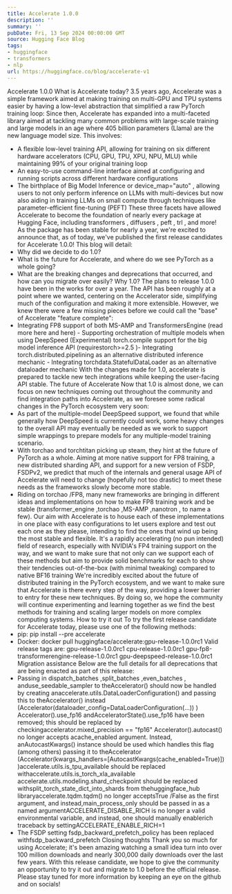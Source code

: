 ```yaml
---
title: Accelerate 1.0.0
description: ''
summary: ''
pubDate: Fri, 13 Sep 2024 00:00:00 GMT
source: Hugging Face Blog
tags:
- huggingface
- transformers
- nlp
url: https://huggingface.co/blog/accelerate-v1
---
```


Accelerate 1.0.0
What is Accelerate today?
3.5 years ago, Accelerate was a simple framework aimed at making training on multi-GPU and TPU systems easier by having a low-level abstraction that simplified a raw PyTorch training loop:
Since then, Accelerate has expanded into a multi-faceted library aimed at tackling many common problems with large-scale training and large models in an age where 405 billion parameters (Llama) are the new language model size. This involves:
- A flexible low-level training API, allowing for training on six different hardware accelerators (CPU, GPU, TPU, XPU, NPU, MLU) while maintaining 99% of your original training loop
- An easy-to-use command-line interface aimed at configuring and running scripts across different hardware configurations
- The birthplace of Big Model Inference or
device_map="auto"
, allowing users to not only perform inference on LLMs with multi-devices but now also aiding in training LLMs on small compute through techniques like parameter-efficient fine-tuning (PEFT)
These three facets have allowed Accelerate to become the foundation of nearly every package at Hugging Face, including transformers
, diffusers
, peft
, trl
, and more!
As the package has been stable for nearly a year, we're excited to announce that, as of today, we've published the first release candidates for Accelerate 1.0.0!
This blog will detail:
- Why did we decide to do 1.0?
- What is the future for Accelerate, and where do we see PyTorch as a whole going?
- What are the breaking changes and deprecations that occurred, and how can you migrate over easily?
Why 1.0?
The plans to release 1.0.0 have been in the works for over a year. The API has been roughly at a point where we wanted,
centering on the Accelerator
side, simplifying much of the configuration and making it more extensible. However, we knew
there were a few missing pieces before we could call the "base" of Accelerate
"feature complete":
- Integrating FP8 support of both MS-AMP and
TransformersEngine
(read more here and here) - Supporting orchestration of multiple models when using DeepSpeed (Experimental)
torch.compile
support for the big model inference API (requirestorch>=2.5
)- Integrating
torch.distributed.pipelining
as an alternative distributed inference mechanic - Integrating
torchdata.StatefulDataLoader
as an alternative dataloader mechanic
With the changes made for 1.0, accelerate is prepared to tackle new tech integrations while keeping the user-facing API stable.
The future of Accelerate
Now that 1.0 is almost done, we can focus on new techniques coming out throughout the community and find integration paths into Accelerate, as we foresee some radical changes in the PyTorch ecosystem very soon:
- As part of the multiple-model DeepSpeed support, we found that while generally how DeepSpeed is currently could work, some heavy changes to the overall API may eventually be needed as we work to support simple wrappings to prepare models for any multiple-model training scenario.
- With torchao and torchtitan picking up steam, they hint at the future of PyTorch as a whole. Aiming at more native support for FP8 training, a new distributed sharding API, and support for a new version of FSDP, FSDPv2, we predict that much of the internals and general usage API of Accelerate will need to change (hopefully not too drastic) to meet these needs as the frameworks slowly become more stable.
- Riding on
torchao
/FP8, many new frameworks are bringing in different ideas and implementations on how to make FP8 training work and be stable (transformer_engine
,torchao
,MS-AMP
,nanotron
, to name a few). Our aim with Accelerate is to house each of these implementations in one place with easy configurations to let users explore and test out each one as they please, intending to find the ones that wind up being the most stable and flexible. It's a rapidly accelerating (no pun intended) field of research, especially with NVIDIA's FP4 training support on the way, and we want to make sure that not only can we support each of these methods but aim to provide solid benchmarks for each to show their tendencies out-of-the-box (with minimal tweaking) compared to native BF16 training
We're incredibly excited about the future of distributed training in the PyTorch ecosystem, and we want to make sure that Accelerate is there every step of the way, providing a lower barrier to entry for these new techniques. By doing so, we hope the community will continue experimenting and learning together as we find the best methods for training and scaling larger models on more complex computing systems.
How to try it out
To try the first release candidate for Accelerate today, please use one of the following methods:
- pip:
pip install --pre accelerate
- Docker:
docker pull huggingface/accelerate:gpu-release-1.0.0rc1
Valid release tags are:
gpu-release-1.0.0rc1
cpu-release-1.0.0rc1
gpu-fp8-transformerengine-release-1.0.0rc1
gpu-deepspeed-release-1.0.0rc1
Migration assistance
Below are the full details for all deprecations that are being enacted as part of this release:
- Passing in
dispatch_batches
,split_batches
,even_batches
, anduse_seedable_sampler
to theAccelerator()
should now be handled by creating anaccelerate.utils.DataLoaderConfiguration()
and passing this to theAccelerator()
instead (Accelerator(dataloader_config=DataLoaderConfiguration(...))
) Accelerator().use_fp16
andAcceleratorState().use_fp16
have been removed; this should be replaced by checkingaccelerator.mixed_precision == "fp16"
Accelerator().autocast()
no longer accepts acache_enabled
argument. Instead, anAutocastKwargs()
instance should be used which handles this flag (among others) passing it to theAccelerator
(Accelerator(kwargs_handlers=[AutocastKwargs(cache_enabled=True)])
)accelerate.utils.is_tpu_available
should be replaced withaccelerate.utils.is_torch_xla_available
accelerate.utils.modeling.shard_checkpoint
should be replaced withsplit_torch_state_dict_into_shards
from thehuggingface_hub
libraryaccelerate.tqdm.tqdm()
no longer acceptsTrue
/False
as the first argument, and instead,main_process_only
should be passed in as a named argumentACCELERATE_DISABLE_RICH
is no longer a valid environmental variable, and instead, one should manually enablerich
traceback by settingACCELERATE_ENABLE_RICH=1
- The FSDP setting
fsdp_backward_prefetch_policy
has been replaced withfsdp_backward_prefetch
Closing thoughts
Thank you so much for using Accelerate; it's been amazing watching a small idea turn into over 100 million downloads and nearly 300,000 daily downloads over the last few years.
With this release candidate, we hope to give the community an opportunity to try it out and migrate to 1.0 before the official release.
Please stay tuned for more information by keeping an eye on the github and on socials!